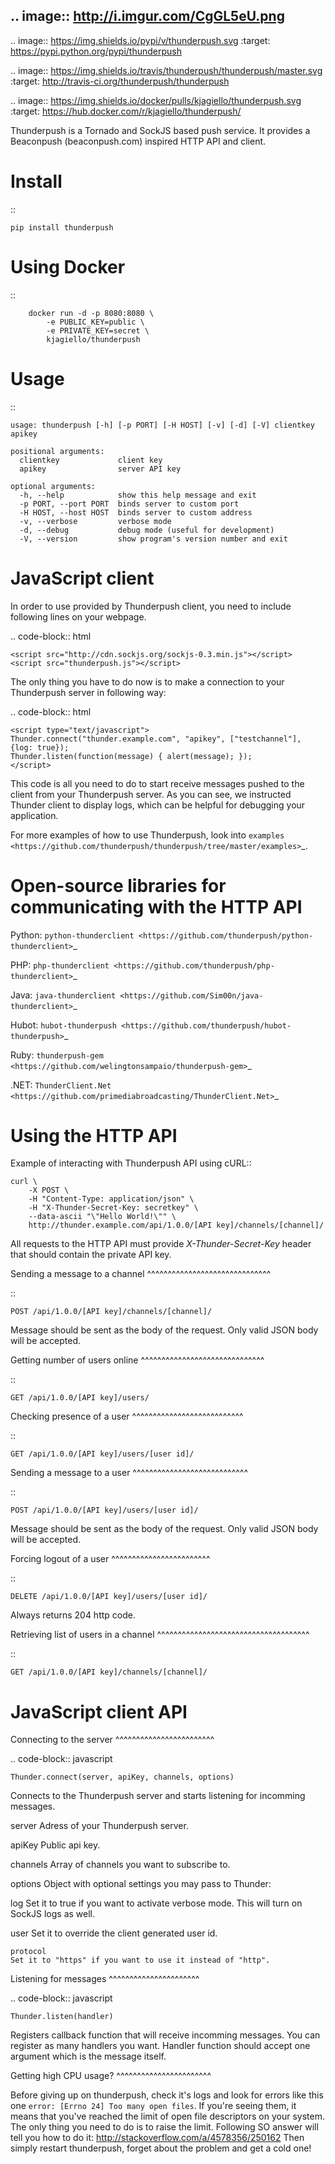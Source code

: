 .. image:: http://i.imgur.com/CgGL5eU.png
------

.. image:: https://img.shields.io/pypi/v/thunderpush.svg
	:target: https://pypi.python.org/pypi/thunderpush

.. image:: https://img.shields.io/travis/thunderpush/thunderpush/master.svg
	:target: http://travis-ci.org/thunderpush/thunderpush

.. image:: https://img.shields.io/docker/pulls/kjagiello/thunderpush.svg
	:target: https://hub.docker.com/r/kjagiello/thunderpush/


Thunderpush is a Tornado and SockJS based push service. It provides
a Beaconpush (beaconpush.com) inspired HTTP API and client.

Install
=======

::

	pip install thunderpush

Using Docker
============

::

        docker run -d -p 8080:8080 \
            -e PUBLIC_KEY=public \
            -e PRIVATE_KEY=secret \
            kjagiello/thunderpush

Usage
=====

::

	usage: thunderpush [-h] [-p PORT] [-H HOST] [-v] [-d] [-V] clientkey apikey

	positional arguments:
	  clientkey             client key
	  apikey                server API key

	optional arguments:
	  -h, --help            show this help message and exit
	  -p PORT, --port PORT  binds server to custom port
	  -H HOST, --host HOST  binds server to custom address
	  -v, --verbose         verbose mode
	  -d, --debug           debug mode (useful for development)
	  -V, --version         show program's version number and exit

JavaScript client
=================

In order to use provided by Thunderpush client, you need to include following
lines on your webpage.

.. code-block:: html

	<script src="http://cdn.sockjs.org/sockjs-0.3.min.js"></script>
	<script src="thunderpush.js"></script>

The only thing you have to do now is to make a connection to your Thunderpush
server in following way:

.. code-block:: html

	<script type="text/javascript">
	Thunder.connect("thunder.example.com", "apikey", ["testchannel"], {log: true});
	Thunder.listen(function(message) { alert(message); });
	</script>

This code is all you need to do to start receive messages pushed to the client
from your Thunderpush server. As you can see, we instructed Thunder client
to display logs, which can be helpful for debugging your application.

For more examples of how to use Thunderpush, look into `examples <https://github.com/thunderpush/thunderpush/tree/master/examples>`_.

Open-source libraries for communicating with the HTTP API
=========================================================

Python: `python-thunderclient <https://github.com/thunderpush/python-thunderclient>`_

PHP: `php-thunderclient <https://github.com/thunderpush/php-thunderclient>`_

Java: `java-thunderclient <https://github.com/Sim00n/java-thunderclient>`_

Hubot: `hubot-thunderpush <https://github.com/thunderpush/hubot-thunderpush>`_

Ruby: `thunderpush-gem <https://github.com/welingtonsampaio/thunderpush-gem>`_

.NET: `ThunderClient.Net <https://github.com/primediabroadcasting/ThunderClient.Net>`_

Using the HTTP API
==================

Example of interacting with Thunderpush API using cURL::

	curl \
		-X POST \
		-H "Content-Type: application/json" \
		-H "X-Thunder-Secret-Key: secretkey" \
		--data-ascii "\"Hello World!\"" \
		http://thunder.example.com/api/1.0.0/[API key]/channels/[channel]/

All requests to the HTTP API must provide *X-Thunder-Secret-Key* header that
should contain the private API key.

Sending a message to a channel
^^^^^^^^^^^^^^^^^^^^^^^^^^^^^^

::

	POST /api/1.0.0/[API key]/channels/[channel]/

Message should be sent as the body of the request. Only valid JSON body
will be accepted.

Getting number of users online
^^^^^^^^^^^^^^^^^^^^^^^^^^^^^^

::

	GET /api/1.0.0/[API key]/users/

Checking presence of a user
^^^^^^^^^^^^^^^^^^^^^^^^^^^

::

	GET /api/1.0.0/[API key]/users/[user id]/

Sending a message to a user
^^^^^^^^^^^^^^^^^^^^^^^^^^^^

::

	POST /api/1.0.0/[API key]/users/[user id]/

Message should be sent as the body of the request. Only valid JSON body
will be accepted.

Forcing logout of a user
^^^^^^^^^^^^^^^^^^^^^^^^

::

	DELETE /api/1.0.0/[API key]/users/[user id]/

Always returns 204 http code.

Retrieving list of users in a channel
^^^^^^^^^^^^^^^^^^^^^^^^^^^^^^^^^^^^^

::

	GET /api/1.0.0/[API key]/channels/[channel]/

JavaScript client API
=====================

Connecting to the server
^^^^^^^^^^^^^^^^^^^^^^^^

.. code-block:: javascript

	Thunder.connect(server, apiKey, channels, options)

Connects to the Thunderpush server and starts listening for incomming
messages.

server
  Adress of your Thunderpush server.

apiKey
  Public api key.

channels
  Array of channels you want to subscribe to.

options
  Object with optional settings you may pass to Thunder:

  log
	Set it to true if you want to activate verbose mode. This will turn on
	SockJS logs as well.

  user
	Set it to override the client generated user id.

	protocol
	Set it to "https" if you want to use it instead of "http".

Listening for messages
^^^^^^^^^^^^^^^^^^^^^^

.. code-block:: javascript

	Thunder.listen(handler)

Registers callback function that will receive incomming messages. You can
register as many handlers you want. Handler function should accept
one argument which is the message itself.

Getting high CPU usage?
^^^^^^^^^^^^^^^^^^^^^^^

Before giving up on thunderpush, check it's logs and look for
errors like this one `error: [Errno 24] Too many open files`. If you're seeing them,
it means that you've reached the limit of open file descriptors on your system.
The only thing you need to do is to raise the limit. Following SO answer will
tell you how to do it: http://stackoverflow.com/a/4578356/250162 Then simply
restart thunderpush, forget about the problem and get a cold one!
